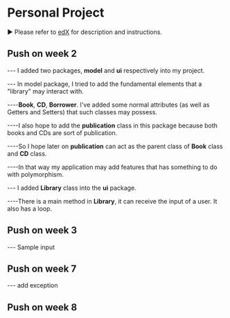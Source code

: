 # Personal Project
:arrow_forward: Please refer to [edX][1] for description and instructions.

[1]: https://edge.edx.org/courses/course-v1:UBC+CPSC210+2018W1/courseware/a4d49b3ef5fa4fe2bd9496e76d72dc48/e2887456a15a48dbb040ecdac313168f/1?activate_block_id=block-v1%3AUBC%2BCPSC210%2B2018W1%2Btype%40vertical%2Bblock%40ff793bbcd5544e82bb5052f0dffe5d71

## Push on week 2

--- I added two packages, **model** and **ui** respectively into my project.

--- In model package, I tried to add the fundamental elements that a "library" may interact with.

----**Book**, **CD**, **Borrower**. I've added some normal attributes (as well as Getters and Setters) that such classes may possess.

----I also hope to add the **publication** class in this package because both books and CDs are sort of publication.

----So I hope later on **publication** can act as the parent class of **Book** class and **CD** class.

----In that way my application may add features that has something to do with polymorphism.


--- I added **Library** class into the **ui** package.

----There is a main method in **Library**, it can receive the input of a user. It also has a loop.

## Push on week 3

--- Sample input

## Push on week 7

--- add exception


## Push on week 8

